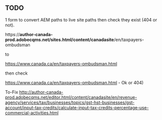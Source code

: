 TODO
--------

1 form to convert AEM paths to live site paths then check they exist (404 or not).

https://**author-canada-prod.adobecqms.net/sites.html/content/canadasite**/en/taxpayers-ombudsman

to

https://www.canada.ca/en/taxpayers-ombudsman.html

then check

https://www.canada.ca/en/taxpayers-ombudsman.html - Ok or 404)

To-Fix
http://author-canada-prod.adobecqms.net/editor.html/content/canadasite/en/revenue-agency/services/tax/businesses/topics/gst-hst-businesses/gst-account/input-tax-credits/calculate-input-tax-credits-percentage-use-commercial-activities.html
